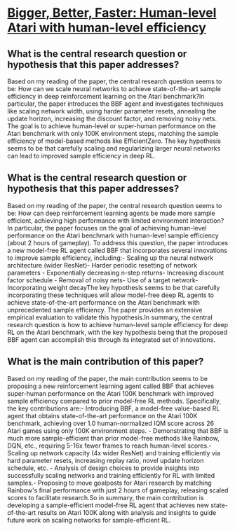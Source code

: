 # [Bigger, Better, Faster: Human-level Atari with human-level efficiency](https://arxiv.org/abs/2305.19452)

## What is the central research question or hypothesis that this paper addresses?

Based on my reading of the paper, the central research question seems to be: How can we scale neural networks to achieve state-of-the-art sample efficiency in deep reinforcement learning on the Atari benchmark?In particular, the paper introduces the BBF agent and investigates techniques like scaling network width, using harder parameter resets, annealing the update horizon, increasing the discount factor, and removing noisy nets. The goal is to achieve human-level or super-human performance on the Atari benchmark with only 100K environment steps, matching the sample efficiency of model-based methods like EfficientZero. The key hypothesis seems to be that carefully scaling and regularizing larger neural networks can lead to improved sample efficiency in deep RL.


## What is the central research question or hypothesis that this paper addresses?

Based on my reading of the paper, the central research question seems to be: How can deep reinforcement learning agents be made more sample efficient, achieving high performance with limited environment interaction?In particular, the paper focuses on the goal of achieving human-level performance on the Atari benchmark with human-level sample efficiency (about 2 hours of gameplay). To address this question, the paper introduces a new model-free RL agent called BBF that incorporates several innovations to improve sample efficiency, including:- Scaling up the neural network architecture (wider ResNet)- Harder periodic resetting of network parameters - Exponentially decreasing n-step returns- Increasing discount factor schedule  - Removal of noisy nets- Use of a target network- Incorporating weight decayThe key hypothesis seems to be that carefully incorporating these techniques will allow model-free deep RL agents to achieve state-of-the-art performance on the Atari benchmark with unprecedented sample efficiency. The paper provides an extensive empirical evaluation to validate this hypothesis.In summary, the central research question is how to achieve human-level sample efficiency for deep RL on the Atari benchmark, with the key hypothesis being that the proposed BBF agent can accomplish this through its integrated set of innovations.


## What is the main contribution of this paper?

Based on my reading of the paper, the main contribution seems to be proposing a new reinforcement learning agent called BBF that achieves super-human performance on the Atari 100K benchmark with improved sample efficiency compared to prior model-free RL methods. Specifically, the key contributions are:- Introducing BBF, a model-free value-based RL agent that obtains state-of-the-art performance on the Atari 100K benchmark, achieving over 1.0 human-normalized IQM score across 26 Atari games using only 100K environment steps. - Demonstrating that BBF is much more sample-efficient than prior model-free methods like Rainbow, DQN, etc., requiring 5-16x fewer frames to reach human-level scores.- Scaling up network capacity (4x wider ResNet) and training efficiently via hard parameter resets, increasing replay ratio, novel update horizon schedule, etc. - Analysis of design choices to provide insights into successfully scaling networks and training efficiently for RL with limited samples.- Proposing to move goalposts for Atari research by matching Rainbow's final performance with just 2 hours of gameplay, releasing scaled scores to facilitate research.So in summary, the main contribution is developing a sample-efficient model-free RL agent that achieves new state-of-the-art results on Atari 100K along with analysis and insights to guide future work on scaling networks for sample-efficient RL.
